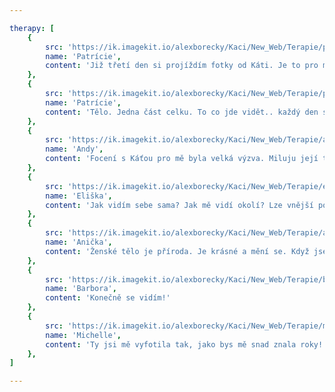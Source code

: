 ```yaml
---

therapy: [
    {
        src: 'https://ik.imagekit.io/alexborecky/Kaci/New_Web/Terapie/pata_lY0xN7RXP.jpg',
        name: 'Patrície',
        content: 'Již třetí den si projíždím fotky od Káti. Je to pro mě těžký se na ně/sebe koukat. Ikdyž jsou jako vždy skvělé, upřímné a opravdové. Vím, že se moje tělo během posledních pár let zvětšilo. Hledám stále důvod proč... a jak se vrátit zpátky do stejného hubenějšího stavu. Ikdyž vím, že v té mojí hubenější verzi jsem svému tělu ubližovala. Odmítala jsem jíst. Hodně jsem pila alkohol, pracovala a po večerech tančila. Málo spala. Ale i tak .. Furt to neumím přijmout. Jako kdybych byla před pár lety lepším člověkem? Ale ten stejný pocit, že jsem velká, ten tu byl vždy se mnou, ikdyž jsem měla o těch 15 kilo míň. Je to proste v hlavě ... Ve většině dnů to neřeším. Mám se vlastně i ráda. Vědomě vím, že se mému tělu snažím dávat ty nejlepší živiny, i přes občasné selhávaní, (protože #iloveicecream a #ilovefood) ale taky se nenutím do diet. Přijdou mi padlé na hlavu, pokud do nich jdete za účelem shodit kila, nemyslím ty ze zdravotních důvodu. Ale každý, hlavně asi každá ...si minimálně jednou za život nějakou tu dietku zkusila. Že?'
    },
    {
        src: 'https://ik.imagekit.io/alexborecky/Kaci/New_Web/Terapie/pata2_M490Dn0wSlV.jpg',
        name: 'Patrície',
        content: 'Tělo. Jedna část celku. To co jde vidět.. každý den se, se svým tělem probouzíš. A pak vidíš sám sebe ve všech zrcadlech v bytě a v odrazech obchodů. Ale občas se vidíš v odraze projíždějící tramvaje a nečekáš to. Není to totiž ten pohled co víš, že přijde, ten na který se můžeš připravit. Ale ten reálný v danou chvíli. Pata s mastnými vlasy, rohlíkem u pusy a povoleným břichem. Žádná nastavená selfie. A já se pak ptám sama sebe... vážně tohle vidí všichni co potkám? Tohle jsem teda já? Úplně si jako malá pamatuji, když jsme se ve školce učili básničku. Hlava. Ramena. Kolena. Palce. Části těla. Kdo se vám koukne na palce? Těch pár co mají feet fatish jako já nepočítám. Podle palců a ramen si prostě asi svého přítele či přítelkyni nevybereš. Každopádně jsem moc ráda, že je mám. Stejně jako hlavu. Haha. Ale to už se zase dostáváme někam jinam... Hlavní co jsem chtěla říct je, že Kačenka umí člověka zachytit svýma očima, tak jak je vnímá ona. A já se díky ní najednou vidím taky jinak... jinak než každý den v zrcadle. Ikdyz vím, že jsem to pořád já. Ani hezčí, ani ošklivější, ani taková ani maková, i přes to se na sebe díky jejím fotkám dokážu koukat svým nekritickým pohledem. Protože ta holka na fotce se sluníčkem v obličeji... je ta stejná, co se občas vzbudí s pupinkem uprostřed čela a blbou náladou. A já si tímto focením zase připomněla, že se nenechám sama sebou definovat pouze těmi střípky nečekaných pohledů z odrazů v tramvaji. '
    },
    {
        src: 'https://ik.imagekit.io/alexborecky/Kaci/New_Web/Terapie/andy-min_DPQe-6kEs.jpg',
        name: 'Andy',
        content: 'Focení s Káťou pro mě byla velká výzva. Miluju její tvorbu a to, jak se dívá na ženské tělo, je pro mě velmi inspirující . Když jsem si však představila, že bych se sama měla odhalit, tak jsem se vyděsila. Trvalo mi  2 roky, než jsem sebrala odvahu a překonala svoje úzkosti a obavy z toho, že se fotky nepovedou, tak jak bych chtěla. Respektive, že nebudu dokonalá. Od dětství totiž poslouchám slova jako "nažer se" , "vypadáš jak z Dachau" , "neměla bys nosit tolik černou, protože zeštihluje", "jíš vůbec něco?", "nemáš anorexii?" a já se v létě bála obléct i šaty, aby na mě lidi nekoukali. Zpětně si říkám - proč tohle všechno? Moc bych chtěla poděkovat Kátě, že mi dala příležitost překonat samu sebe a vytvořit mi krásnou vzpomínku na svoje tělo. Mám se ráda a děkuju i svému přítelovi Andrejovi, že mě má rád takovou jaká jsem 🖤'
    },
    {
        src: 'https://ik.imagekit.io/alexborecky/Kaci/New_Web/Terapie/eliska_ctB07vjg-Ye.jpg',
        name: 'Eliška',
        content: 'Jak vidím sebe sama? Jak mě vidí okolí? Lze vnější pohled oddělit od toho vnitřního a naopak? Vidí ve mně okolí ženu, holku? A koho vidím já? Vidím se každý den – v zrcadlech, v odrazech, na fotkách, v pohledech druhých. Vidím se v zrcadle svýma očima, nebo pohledem druhých? Čím víc nad tím přemýšlím, tím víc jsem přesvědčená, že samu sebe vidím nejlíp bez vnějšího obrazu. Moje ruce a nohy jsou pro mě mnohem víc fyzicky „já“, než moje tvář, kterou vidím vždy jen zprostředkovaně, v odrazu. Vnímám, jak se naše tváře staly společenskými obrazy toho, kdo jsme, jak naše tváře určují, jak jsme druhými vnímáni. Jak ale vnímáme sami sebe? Jak vnímáme naše tělo ve vztahu k tomu, kdo jsme a kým se cítíme být? Možná paradoxně moje tvář odpovídá mému vlastnímu obrazu sebe samé úplně nejmíň ze všech částí svého těla. Nevidím ji. Často nevidím ani zbytek svého těla. Velká část toho, jak se vidím, je utvářena mým nemateriálním tělem - mými vzpomínkami, myšlením, představami. Možná nejčastěji vidím samu sebe skrze svoje myšlenky. Vidím i nevidím, fyzicky a mentálně. Další část toho, jak se vidím, utváří už odmala pohledy druhých. Vyžádané i nevyžádané komentáře, chtěné i nechtěné pohledy a hodnocení, které se roky a roky otiskují do mých myšlenek a představ o tom, jaká jsem nebo bych měla být. Teprve v poslední době se, i díky terapiím, učím vidět samu sebe takovou, jaká jsem, nebo alespoň takovou, jakou se cítím být. Učím se to ne skrze vnější, ale skrze vnitřní zrak a poznávání vnitřních obrazů sebe samé. Někdy mi pomáhá zavřít oči, abych se dokázala skutečně uvidět. '
    },
    {
        src: 'https://ik.imagekit.io/alexborecky/Kaci/New_Web/Terapie/anicka-min_rzN8hiZ8c.jpg',
        name: 'Anička',
        content: 'Ženské tělo je příroda. Je krásné a mění se. Když jsem viděla bříško své kolegyně, byla jsem tak zaražená z toho, jak je krásná... a ona se styděla. Dvě děti na jejím těle zanechaly nenávratné stopy... strie, povislá kůže..., které přeci ukazují ženskou sílu. Každá za sebou máme cestu, příběh, který je do nás vrytý a někdy i viditelně. Nestyďme se za svou cestu a tím i za svou sílu.'
    },
    {
        src: 'https://ik.imagekit.io/alexborecky/Kaci/New_Web/Terapie/barbora-min_1VEmVWsy3Y.jpg',
        name: 'Barbora',
        content: 'Konečně se vidím!'
    },
    {
        src: 'https://ik.imagekit.io/alexborecky/Kaci/New_Web/Terapie/michelle-min_SpxroZJ6M-.jpg',
        name: 'Michelle',
        content: 'Ty jsi mě vyfotila tak, jako bys mě snad znala roky! Neuvěřitelný. ✨Nemluvě o tom, jak krásně zachytíš ženskou energii😊'
    },
]

---
```

